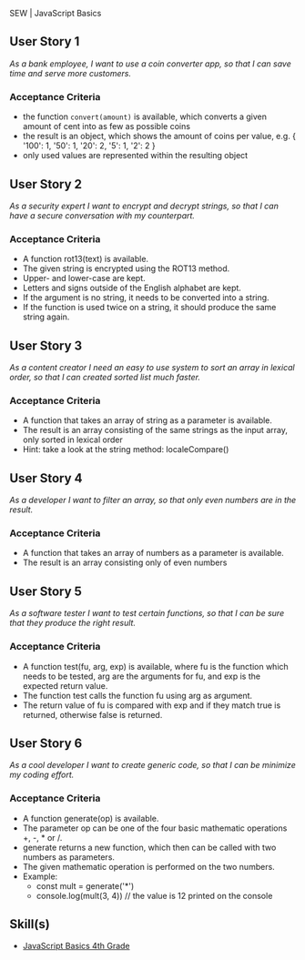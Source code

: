 SEW | JavaScript Basics

## User Story 1
*As a bank employee, I want to use a coin converter app, so that I can save time and serve more customers.*

### Acceptance Criteria
- the function `convert(amount)` is available, which converts a given amount of cent into as few as possible coins
- the result is an object, which shows the amount of coins per value, e.g. { '100': 1, '50': 1, '20': 2, '5': 1, '2': 2 }
- only used values are represented within the resulting object

## User Story 2
*As a security expert I want to encrypt and decrypt strings, so that I can have a secure conversation with my counterpart.*

### Acceptance Criteria
- A function rot13(text) is available.
- The given string is encrypted using the ROT13 method.
- Upper- and lower-case are kept.
- Letters and signs outside of the English alphabet are kept.
- If the argument is no string, it needs to be converted into a string.
- If the function is used twice on a string, it should produce the same string again.

## User Story 3
*As a content creator I need an easy to use system to sort an array in lexical order, so that I can created sorted list much faster.*

### Acceptance Criteria
- A function that takes an array of string as a parameter is available.
- The result is an array consisting of the same strings as the input array, only sorted in lexical order
- Hint: take a look at the string method: localeCompare()

## User Story 4
*As a developer I want to filter an array, so that only even numbers are in the result.*

### Acceptance Criteria
- A function that takes an array of numbers as a parameter is available.
- The result is an array consisting only of even numbers

## User Story 5
*As a software tester I want to test certain functions, so that I can be sure that they produce the right result.*

### Acceptance Criteria
- A function test(fu, arg, exp) is available, where fu is the function which needs to be tested, arg are the arguments for fu, and exp is the expected return value.
- The function test calls the function fu using arg as argument.
- The return value of fu is compared with exp and if they match true is returned, otherwise false is returned.


## User Story 6
*As a cool developer I want to create generic code, so that I can be minimize my coding effort.*

### Acceptance Criteria
- A function generate(op) is available.
- The parameter op can be one of the four basic mathematic operations +, -, * or /.
- generate returns a new function, which then can be called with two numbers as parameters.
- The given mathematic operation is performed on the two numbers.
- Example:
  - const mult = generate('*')
  - console.log(mult(3, 4)) // the value is 12 printed on the console

## Skill(s)
- [JavaScript Basics 4th Grade](https://my.skilldisplay.eu/en/skill/2993/0)
